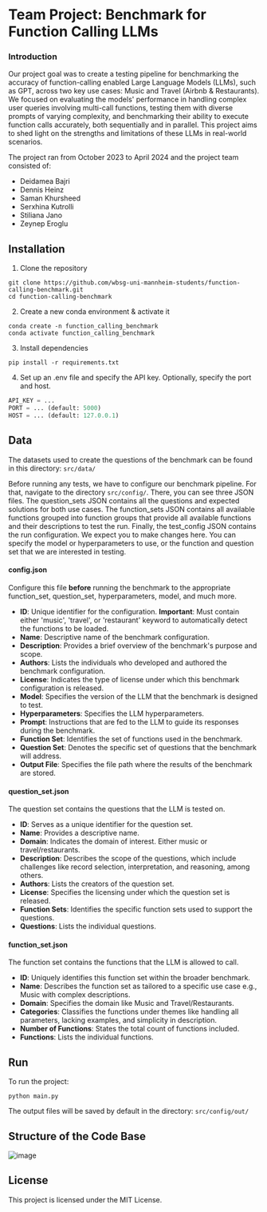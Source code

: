 # Team Project: Benchmark for Function Calling LLMs

### Introduction

Our project goal was to create a testing pipeline for benchmarking the accuracy of function-calling enabled Large Language Models (LLMs), such as GPT, across two key use cases: Music and Travel (Airbnb & Restaurants). We focused on evaluating the models' performance in handling complex user queries involving multi-call functions, testing them with diverse prompts of varying complexity, and benchmarking their ability to execute function calls accurately, both sequentially and in parallel. This project aims to shed light on the strengths and limitations of these LLMs in real-world scenarios.

The project ran from October 2023 to April 2024 and the project team consisted of:
* Deidamea Bajri
* Dennis Heinz
* Saman Khursheed
* Serxhina Kutrolli
* Stiliana Jano
* Zeynep Eroglu

## Installation

1. Clone the repository
```console
git clone https://github.com/wbsg-uni-mannheim-students/function-calling-benchmark.git
cd function-calling-benchmark
```

2. Create a new conda environment & activate it

```console
conda create -n function_calling_benchmark
conda activate function_calling_benchmark
```

3. Install dependencies
```console
pip install -r requirements.txt
```

4. Set up an .env file and specify the API key. Optionally, specify the port and host.
```python
API_KEY = ...
PORT = ... (default: 5000)
HOST = ... (default: 127.0.0.1)
```

## Data

The datasets used to create the questions of the benchmark can be found in this directory: `src/data/`

Before running any tests, we have to configure our benchmark pipeline. For that, navigate to the directory `src/config/`. There, you can see three JSON files. 
The question_sets JSON contains all the questions and expected solutions for both use cases. The function_sets JSON contains all available functions grouped 
into function groups that provide all available functions and their descriptions to test the run. Finally, the test_config JSON contains the run configuration. 
We expect you to make changes here. You can specify the model or hyperparameters to use, or the function and question set that we are interested in testing.

#### config.json
Configure this file **before** running the benchmark to the appropriate function_set, question_set, hyperparameters, model, and much more.

- **ID**: Unique identifier for the configuration. __Important__: Must contain either 'music', 'travel', or 'restaurant' keyword to automatically detect the functions to be loaded.
- **Name**: Descriptive name of the benchmark configuration.
- **Description**: Provides a brief overview of the benchmark's purpose and scope.
- **Authors**: Lists the individuals who developed and authored the benchmark configuration.
- **License**: Indicates the type of license under which this benchmark configuration is released.
- **Model**: Specifies the version of the LLM that the benchmark is designed to test.
- **Hyperparameters**: Specifies the LLM hyperparameters.
- **Prompt**: Instructions that are fed to the LLM to guide its responses during the benchmark.
- **Function Set**: Identifies the set of functions used in the benchmark.
- **Question Set**: Denotes the specific set of questions that the benchmark will address.
- **Output File**: Specifies the file path where the results of the benchmark are stored.


#### question_set.json
The question set contains the questions that the LLM is tested on.

- **ID**: Serves as a unique identifier for the question set.
- **Name**: Provides a descriptive name.
- **Domain**: Indicates the domain of interest. Either music or travel/restaurants.
- **Description**: Describes the scope of the questions, which include challenges like record selection, interpretation, and reasoning, among others.
- **Authors**: Lists the creators of the question set.
- **License**: Specifies the licensing under which the question set is released.
- **Function Sets**: Identifies the specific function sets used to support the questions.
- **Questions**: Lists the individual questions.

#### function_set.json
The function set contains the functions that the LLM is allowed to call.

- **ID**: Uniquely identifies this function set within the broader benchmark.
- **Name**: Describes the function set as tailored to a specific use case e.g., Music with complex descriptions.
- **Domain**: Specifies the domain like Music and Travel/Restaurants.
- **Categories**: Classifies the functions under themes like handling all parameters, lacking examples, and simplicity in description.
- **Number of Functions**: States the total count of functions included.
- **Functions**: Lists the individual functions.

## Run

To run the project:
```console
python main.py
```

The output files will be saved by default in the directory: `src/config/out/`

## Structure of the Code Base

![image](https://github.com/Dennis-H1/Function-Calling-LLMs/assets/108003634/087fe12a-8668-4652-b4f1-beead6e28f6e)

<!-- ## Features

- Evaluate the LLM on: 1. correctness of API calls, and 2. quality of LLM responses
- For two use cases: 1. Music and 2. Travel & Restaurants -->


## License

This project is licensed under the MIT License.
